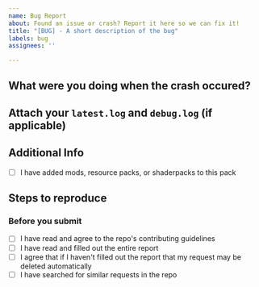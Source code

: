 ```yaml
---
name: Bug Report
about: Found an issue or crash? Report it here so we can fix it!
title: "[BUG] - A short description of the bug"
labels: bug
assignees: ''

---
```


<!-- Not changing or filling out these fields will result in an auto rejection of your issue. Please fill out the bug report form if you'd like a bug to be patched. -->

## What were you doing when the crash occured?

## Attach your `latest.log` and `debug.log` (if applicable)
<!-- You can find these by going to curseforge, selecting the three dots on the pack, and clicking "open folder" - logs are stored in the `logs/` folder. -->
<!-- Then upload these to either gists.github.com or mclo.gs/ -->

## Additional Info
- [ ] I have added mods, resource packs, or shaderpacks to this pack
 <!--  If so, list them here. -->

## Steps to reproduce
<!-- How do we reproduce this bug? Is it specific to the client? The server? -->

### Before you submit
- [ ] I have read and agree to the repo's contributing guidelines
- [ ] I have read and filled out the entire report
- [ ] I agree that if I haven't filled out the report that my request may be deleted automatically
- [ ] I have searched for similar requests in the repo
